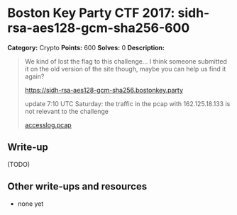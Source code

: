 # Boston Key Party CTF 2017: sidh-rsa-aes128-gcm-sha256-600

**Category:** Crypto
**Points:** 600
**Solves:** 0
**Description:**

> We kind of lost the flag to this challenge... I think someone submitted it on
> the old version of the site though, maybe you can help us find it again?
>
> <https://sidh-rsa-aes128-gcm-sha256.bostonkey.party>
>
> update 7:10 UTC Saturday: the traffic in the pcap with 162.125.18.133 is not
> relevant to the challenge
>
> [accesslog.pcap](accesslog.pcap)

## Write-up

(TODO)

## Other write-ups and resources

* none yet
